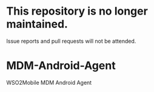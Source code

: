 # This repository is no longer maintained.

Issue reports and pull requests will not be attended.


# MDM-Android-Agent
WSO2Mobile MDM Android Agent
